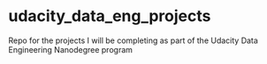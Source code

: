 # udacity_data_eng_projects
Repo for the projects I will be completing as part of the Udacity Data Engineering Nanodegree program
